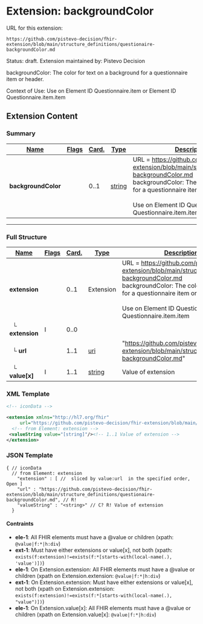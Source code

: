 # Extension: backgroundColor

URL for this extension:

```
https://github.com/pistevo-decision/fhir-extension/blob/main/structure_definitions/questionaire-backgroundColor.md
```

Status: draft. Extension maintained by: Pistevo Decision

backgroundColor: The color for text on a background for a questionnaire item or header.

Context of Use: Use on Element ID Questionnaire.item or Element ID Questionnaire.item.item

## Extension Content

### Summary

| [Name](https://hl7.org/fhir/R4/formats.html#table) | [Flags](https://hl7.org/fhir/R4/formats.html#table) | [Card.](https://hl7.org/fhir/R4/formats.html#table) | [Type](https://hl7.org/fhir/R4/formats.html#table)      | [Description & Constraints](https://hl7.org/fhir/R4/formats.html#table)                                                                                                                                                                                                                               |
| -------------------------------------------------- | --------------------------------------------------- | --------------------------------------------------- | ------------------------------------------------------- | ----------------------------------------------------------------------------------------------------------------------------------------------------------------------------------------------------------------------------------------------------------------------------------------------------- |
| **backgroundColor**                                |                                                     | 0..1                                                | [string](https://hl7.org/fhir/R4/datatypes.html#string) | URL = https://github.com/pistevo-decision/fhir-extension/blob/main/structure_definitions/questionaire-backgroundColor.md<br>backgroundColor: The color for text on a background for a questionnaire item or header.<br><br>Use on Element ID Questionnaire.item or Element ID Questionnaire.item.item |

---

### Full Structure

| [Name](https://hl7.org/fhir/R4/formats.html#table) | [Flags](https://hl7.org/fhir/R4/formats.html#table) | [Card.](https://hl7.org/fhir/R4/formats.html#table) | [Type](https://hl7.org/fhir/R4/formats.html#table)      | [Description & Constraints](https://hl7.org/fhir/R4/formats.html#table)                                                                                                                                                                                                                               |
| -------------------------------------------------- | --------------------------------------------------- | --------------------------------------------------- | ------------------------------------------------------- | ----------------------------------------------------------------------------------------------------------------------------------------------------------------------------------------------------------------------------------------------------------------------------------------------------- |
| **extension**                                      |                                                     | 0..1                                                | Extension                                               | URL = https://github.com/pistevo-decision/fhir-extension/blob/main/structure_definitions/questionaire-backgroundColor.md<br>backgroundColor: The color for text on a background for a questionnaire item or header.<br><br>Use on Element ID Questionnaire.item or Element ID Questionnaire.item.item |
| &nbsp;&nbsp;└ **extension**                        | I                                                   | 0..0                                                |                                                         |                                                                                                                                                                                                                                                                                                       |
| &nbsp;&nbsp;└ **url**                              |                                                     | 1..1                                                | [uri](https://hl7.org/fhir/R4/datatypes.html#uri)       | "https://github.com/pistevo-decision/fhir-extension/blob/main/structure_definitions/questionaire-backgroundColor.md"                                                                                                                                                                                  |
| &nbsp;&nbsp;└ **value[x]**                         | I                                                   | 1..1                                                | [string](https://hl7.org/fhir/R4/datatypes.html#string) | Value of extension                                                                                                                                                                                                                                                                                    |

### XML Template

```xml
<!-- iconData -->

<extension xmlns="http://hl7.org/fhir"
     url="https://github.com/pistevo-decision/fhir-extension/blob/main/structure_definitions/questionaire-backgroundColor.md" >
  <!-- from Element: extension -->
 <valueString value="[string]"/><!-- 1..1 Value of extension -->
</extension>
```

### JSON Template

```
{ // iconData
  // from Element: extension
    "extension" : [ //  sliced by value:url  in the specified order, Open ]
    "url" : "https://github.com/pistevo-decision/fhir-extension/blob/main/structure_definitions/questionaire-backgroundColor.md", // R!
    "valueString" : "<string>" // C? R! Value of extension
  }
```

#### Contraints

- **ele-1**: All FHIR elements must have a @value or children (xpath: `@value|f:*|h:div`)
- **ext-1**: Must have either extensions or value[x], not both (xpath: `exists(f:extension)!=exists(f:*[starts-with(local-name(.), 'value')])`)
- **ele-1**: On Extension.extension: All FHIR elements must have a @value or children (xpath on Extension.extension: `@value|f:*|h:div`)
- **ext-1**: On Extension.extension: Must have either extensions or value[x], not both (xpath on Extension.extension: `exists(f:extension)!=exists(f:*[starts-with(local-name(.), "value")])`)
- **ele-1**: On Extension.value[x]: All FHIR elements must have a @value or children (xpath on Extension.value[x]: `@value|f:*|h:div`)
